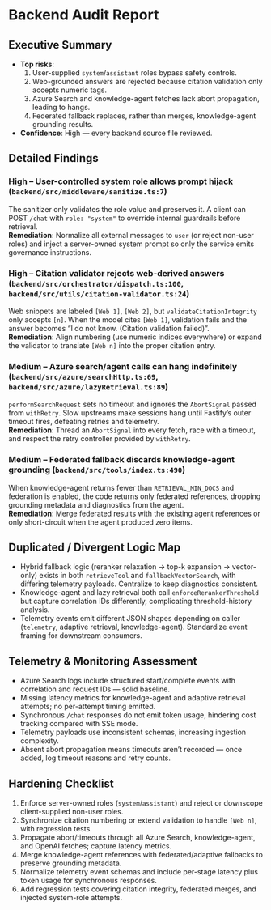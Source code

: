 # Backend Audit Report

## Executive Summary

- **Top risks**:
  1. User-supplied `system`/`assistant` roles bypass safety controls.
  2. Web-grounded answers are rejected because citation validation only accepts numeric tags.
  3. Azure Search and knowledge-agent fetches lack abort propagation, leading to hangs.
  4. Federated fallback replaces, rather than merges, knowledge-agent grounding results.
- **Confidence**: High — every backend source file reviewed.

## Detailed Findings

### High – User-controlled system role allows prompt hijack (`backend/src/middleware/sanitize.ts:7`)

The sanitizer only validates the role value and preserves it. A client can POST `/chat` with `role: "system"` to override internal guardrails before retrieval.  
**Remediation**: Normalize all external messages to `user` (or reject non-user roles) and inject a server-owned system prompt so only the service emits governance instructions.

### High – Citation validator rejects web-derived answers (`backend/src/orchestrator/dispatch.ts:100`, `backend/src/utils/citation-validator.ts:24`)

Web snippets are labeled `[Web 1]`, `[Web 2]`, but `validateCitationIntegrity` only accepts `[n]`. When the model cites `[Web 1]`, validation fails and the answer becomes “I do not know. (Citation validation failed)”.  
**Remediation**: Align numbering (use numeric indices everywhere) or expand the validator to translate `[Web n]` into the proper citation entry.

### Medium – Azure search/agent calls can hang indefinitely (`backend/src/azure/searchHttp.ts:69`, `backend/src/azure/lazyRetrieval.ts:89`)

`performSearchRequest` sets no timeout and ignores the `AbortSignal` passed from `withRetry`. Slow upstreams make sessions hang until Fastify’s outer timeout fires, defeating retries and telemetry.  
**Remediation**: Thread an `AbortSignal` into every fetch, race with a timeout, and respect the retry controller provided by `withRetry`.

### Medium – Federated fallback discards knowledge-agent grounding (`backend/src/tools/index.ts:490`)

When knowledge-agent returns fewer than `RETRIEVAL_MIN_DOCS` and federation is enabled, the code returns only federated references, dropping grounding metadata and diagnostics from the agent.  
**Remediation**: Merge federated results with the existing agent references or only short-circuit when the agent produced zero items.

## Duplicated / Divergent Logic Map

- Hybrid fallback logic (reranker relaxation → top-k expansion → vector-only) exists in both `retrieveTool` and `fallbackVectorSearch`, with differing telemetry payloads. Centralize to keep diagnostics consistent.
- Knowledge-agent and lazy retrieval both call `enforceRerankerThreshold` but capture correlation IDs differently, complicating threshold-history analysis.
- Telemetry events emit different JSON shapes depending on caller (`telemetry`, adaptive retrieval, knowledge-agent). Standardize event framing for downstream consumers.

## Telemetry & Monitoring Assessment

- Azure Search logs include structured start/complete events with correlation and request IDs — solid baseline.
- Missing latency metrics for knowledge-agent and adaptive retrieval attempts; no per-attempt timing emitted.
- Synchronous `/chat` responses do not emit token usage, hindering cost tracking compared with SSE mode.
- Telemetry payloads use inconsistent schemas, increasing ingestion complexity.
- Absent abort propagation means timeouts aren’t recorded — once added, log timeout reasons and retry counts.

## Hardening Checklist

1. Enforce server-owned roles (`system`/`assistant`) and reject or downscope client-supplied non-user roles.
2. Synchronize citation numbering or extend validation to handle `[Web n]`, with regression tests.
3. Propagate abort/timeouts through all Azure Search, knowledge-agent, and OpenAI fetches; capture latency metrics.
4. Merge knowledge-agent references with federated/adaptive fallbacks to preserve grounding metadata.
5. Normalize telemetry event schemas and include per-stage latency plus token usage for synchronous responses.
6. Add regression tests covering citation integrity, federated merges, and injected system-role attempts.
